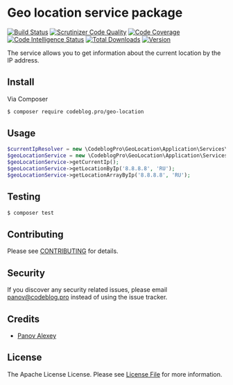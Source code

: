 # Geo location service package

[![Build Status](https://travis-ci.org/PanovAlexey/geo-location.svg?branch=master)](https://travis-ci.org/PanovAlexey/geo-location) 
[![Scrutinizer Code Quality](https://scrutinizer-ci.com/g/PanovAlexey/geo-location/badges/quality-score.png?b=master)](https://scrutinizer-ci.com/g/PanovAlexey/geo-location/?branch=master)
[![Code Coverage](https://scrutinizer-ci.com/g/PanovAlexey/geo-location/badges/coverage.png?b=master)](https://scrutinizer-ci.com/g/PanovAlexey/geo-location/?branch=master)
[![Code Intelligence Status](https://scrutinizer-ci.com/g/PanovAlexey/geo-location/badges/code-intelligence.svg?b=master)](https://scrutinizer-ci.com/code-intelligence)
[![Total Downloads](https://poser.pugx.org/codeblog.pro/geo-location/downloads)](https://packagist.org/packages/codeblog.pro/geo-location)
[![Version](https://poser.pugx.org/codeblog.pro/geo-location/version)](https://packagist.org/packages/codeblog.pro/geo-location)

The service allows you to get information about the current location by the IP address.

## Install

Via Composer

``` bash
$ composer require codeblog.pro/geo-location
```

## Usage

``` php
$currentIpResolver = new \CodeblogPro\GeoLocation\Application\Services\CurrentIpResolver;();
$geoLocationService = new \CodeblogPro\GeoLocation\Application\Services\GeoLocationService($currentIpResolver);
$geoLocationService->getCurrentIp();
$geoLocationService->getLocationByIp('8.8.8.8', 'RU');
$geoLocationService->getLocationArrayByIp('8.8.8.8', 'RU');
```

## Testing

``` bash
$ composer test
```

## Contributing

Please see [CONTRIBUTING](CONTRIBUTING.md) for details.

## Security

If you discover any security related issues, please email panov@codeblog.pro instead of using the issue tracker.

## Credits

- [Panov Alexey](https://www.linkedin.com/in/codeblog/)

## License

The Apache License License. Please see [License File](LICENSE) for more information.
